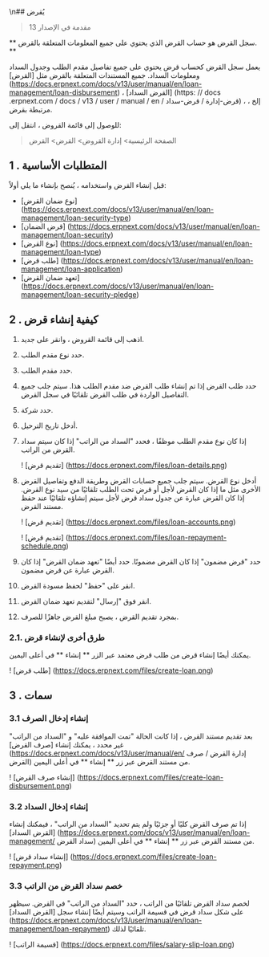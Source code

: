 \n## يُقرض

> مقدمة في الإصدار 13

** سجل القرض هو حساب القرض الذي يحتوي على جميع المعلومات المتعلقة بالقرض. **

يعمل سجل القرض كحساب قرض يحتوي على جميع تفاصيل مقدم الطلب وجدول السداد ومعلومات السداد. جميع المستندات المتعلقة بالقرض مثل [القرض] (https://docs.erpnext.com/docs/v13/user/manual/en/loan-management/loan-disbursement) ، [القرض السداد] (https: // docs .erpnext.com / docs / v13 / user / manual / en / قرض-إدارة / قرض-سداد) ، إلخ ، مرتبطة بقرض.

للوصول إلى قائمة القروض ، انتقل إلى:

> الصفحة الرئيسية> إدارة القروض> القرض> القرض

## 1 \. المتطلبات الأساسية

قبل إنشاء القرض واستخدامه ، يُنصح بإنشاء ما يلي أولاً:

* [نوع ضمان القرض] (https://docs.erpnext.com/docs/v13/user/manual/en/loan-management/loan-security-type)
* [قرض الضمان] (https://docs.erpnext.com/docs/v13/user/manual/en/loan-management/loan-security)
* [نوع القرض] (https://docs.erpnext.com/docs/v13/user/manual/en/loan-management/loan-type)
* [طلب قرض] (https://docs.erpnext.com/docs/v13/user/manual/en/loan-management/loan-application)
* [تعهد ضمان القرض] (https://docs.erpnext.com/docs/v13/user/manual/en/loan-management/loan-security-pledge)

## 2 \. كيفية إنشاء قرض

1. اذهب إلى قائمة القروض ، وانقر على جديد.
2. حدد نوع مقدم الطلب.
3. حدد مقدم الطلب.
4. حدد طلب القرض إذا تم إنشاء طلب القرض ضد مقدم الطلب هذا. سيتم جلب جميع التفاصيل الواردة في طلب القرض تلقائيًا في سجل القرض.
5. حدد شركة.
6. أدخل تاريخ الترحيل.
7. إذا كان نوع مقدم الطلب موظفًا ، فحدد "السداد من الراتب" إذا كان سيتم سداد القرض من الراتب.
    
    ! [تقديم قرض] (https://docs.erpnext.com/files/loan-details.png)
    
8. أدخل نوع القرض. سيتم جلب جميع حسابات القرض وطريقة الدفع وتفاصيل القرض الأخرى مثل ما إذا كان القرض لأجل أو قرض تحت الطلب تلقائيًا من سيد نوع القرض. إذا كان القرض عبارة عن جدول سداد قرض لأجل سيتم إنشاؤه تلقائيًا عند حفظ مستند القرض.
    
    ! [تقديم قرض] (https://docs.erpnext.com/files/loan-accounts.png)
    
    ! [تقديم قرض] (https://docs.erpnext.com/files/loan-repayment-schedule.png)
    
9. حدد "قرض مضمون" إذا كان القرض مضمونًا. حدد أيضًا "تعهد ضمان القرض" إذا كان القرض عبارة عن قرض مضمون.
    
10. انقر على "حفظ" لحفظ مسودة القرض.
11. انقر فوق "إرسال" لتقديم تعهد ضمان القرض.
12. بمجرد تقديم القرض ، يصبح مبلغ القرض جاهزًا للصرف.

### 2.1. طرق أخرى لإنشاء قرض

يمكنك أيضًا إنشاء قرض من طلب قرض معتمد عبر الزر ** إنشاء ** في أعلى اليمين.

! [طلب قرض] (https://docs.erpnext.com/files/create-loan.png)

## 3 \. سمات

### 3.1 إنشاء إدخال الصرف

بعد تقديم مستند القرض ، إذا كانت الحالة "تمت الموافقة عليه" و "السداد من الراتب" غير محدد ، يمكنك إنشاء [صرف القرض] (https://docs.erpnext.com/docs/v13/user/manual/en/ إدارة القرض / صرف القرض) من مستند القرض عبر زر ** إنشاء ** في أعلى اليمين.

! [إنشاء صرف القرض] (https://docs.erpnext.com/files/create-loan-disbursement.png)

### 3.2 إنشاء إدخال السداد

إذا تم صرف القرض كليًا أو جزئيًا ولم يتم تحديد "السداد من الراتب" ، فيمكنك إنشاء [القرض السداد] (https://docs.erpnext.com/docs/v13/user/manual/en/loan-management/ سداد القرض) من مستند القرض عبر زر ** إنشاء ** في أعلى اليمين.

! [إنشاء سداد قرض] (https://docs.erpnext.com/files/create-loan-repayment.png)

### 3.3 خصم سداد القرض من الراتب

لخصم سداد القرض تلقائيًا من الراتب ، حدد "السداد من الراتب" في القرض. سيظهر على شكل سداد قرض في قسيمة الراتب وسيتم أيضًا إنشاء سجل [القرض السداد] (https://docs.erpnext.com/docs/v13/user/manual/en/loan-management/loan-repayment) تلقائيًا لذلك.

! [قسيمة الراتب] (https://docs.erpnext.com/files/salary-slip-loan.png)
